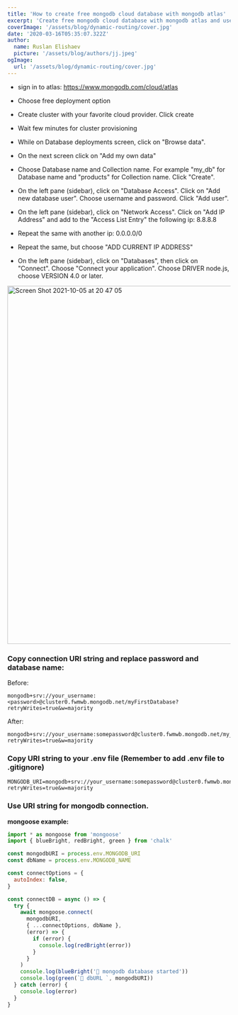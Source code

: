 ```yaml
---
title: 'How to create free mongodb cloud database with mongodb atlas'
excerpt: 'Create free mongodb cloud database with mongodb atlas and use it in your react application'
coverImage: '/assets/blog/dynamic-routing/cover.jpg'
date: '2020-03-16T05:35:07.322Z'
author:
  name: Ruslan Elishaev
  picture: '/assets/blog/authors/jj.jpeg'
ogImage:
  url: '/assets/blog/dynamic-routing/cover.jpg'
---
```



- sign in to atlas:
  https://www.mongodb.com/cloud/atlas

- Choose free deployment option
- Create cluster with your favorite cloud provider. Click create
- Wait few minutes for cluster provisioning
- While on Database deployments screen, click on "Browse data".
- On the next screen click on "Add my own data"
- Choose Database name and Collection name. For example "my_db" for Database name and "products" for Collection name. Click "Create".
- On the left pane (sidebar), click on "Database Access". Click on "Add new database user". Choose username and password. Click "Add user".
- On the left pane (sidebar), click on "Network Access". Click on "Add IP Address" and add to the "Access List Entry" the following ip: 8.8.8.8
- Repeat the same with another ip: 0.0.0.0/0
- Repeat the same, but choose "ADD CURRENT IP ADDRESS"
- On the left pane (sidebar), click on "Databases", then click on "Connect". Choose "Connect your application". Choose DRIVER node.js, choose VERSION 4.0 or later.

<img width="808" alt="Screen Shot 2021-10-05 at 20 47 05" src="https://user-images.githubusercontent.com/88276747/136075839-a70517ee-1fe3-4434-b8b6-36ddd553fc8a.png">

### Copy connection URI string and replace password and database name:

Before:

```shell
mongodb+srv://your_username:<password>@cluster0.fwmwb.mongodb.net/myFirstDatabase?retryWrites=true&w=majority
```

After:

```shell
mongodb+srv://your_username:somepassword@cluster0.fwmwb.mongodb.net/my_db?retryWrites=true&w=majority
```

### Copy URI string to your .env file (Remember to add .env file to .gitignore)

```shell
MONGODB_URI=mongodb+srv://your_username:somepassword@cluster0.fwmwb.mongodb.net/my_db?retryWrites=true&w=majority
```

### Use URI string for mongodb connection.

**mongoose example:**

```javascript
import * as mongoose from 'mongoose'
import { blueBright, redBright, green } from 'chalk'

const mongodbURI = process.env.MONGODB_URI
const dbName = process.env.MONGODB_NAME

const connectOptions = {
  autoIndex: false,
}

const connectDB = async () => {
  try {
    await mongoose.connect(
      mongodbURI,
      { ...connectOptions, dbName },
      (error) => {
        if (error) {
          console.log(redBright(error))
        }
      }
    )
    console.log(blueBright('🐣 mongodb database started'))
    console.log(green(`🙉 dbURL `, mongodbURI))
  } catch (error) {
    console.log(error)
  }
}
```
